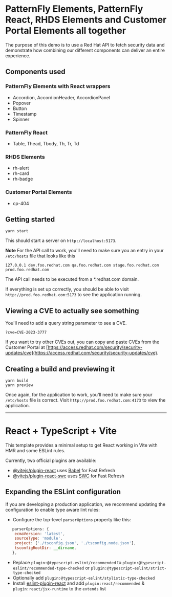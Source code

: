# PatternFly Elements, PatternFly React, RHDS Elements and Customer Portal Elements all together

The purpose of this demo is to use a Red Hat API to fetch security data and demonstrate how combining our 
different components can deliver an entire experience.

## Components used
### PatternFly Elements with React wrappers

- Accordion, AccordionHeader, AccordionPanel
- Popover
- Button
- Timestamp
- Spinner

### PatternFly React

- Table, Thead, Tbody, Th, Tr, Td

### RHDS Elements

- rh-alert
- rh-card
- rh-badge

### Customer Portal Elements

- cp-404

## Getting started

```
yarn start
```

This should start a server on `http://localhost:5173`. 

**Note**
For the API call to work, you'll need to make sure you an entry in your `/etc/hosts` file that looks like this
```
127.0.0.1 dev.foo.redhat.com qa.foo.redhat.com stage.foo.redhat.com prod.foo.redhat.com
```

The API call needs to be executed from a *.redhat.com domain.

If everything is set up correctly, you should be able to visit `http://prod.foo.redhat.com:5173` to see the application running.

## Viewing a CVE to actually see something
You'll need to add a query string parameter to see a CVE.
```
?cve=CVE-2023-3777
```

If you want to try other CVEs out, you can copy and paste CVEs from the Customer Portal at [https://access.redhat.com/security/security-updates/cve](https://access.redhat.com/security/security-updates/cve).

## Creating a build and previewing it

```
yarn build
yarn preview
```

Once again, for the application to work, you'll need to make sure your `/etc/hosts` file is correct. Visit `http://prod.foo.redhat.com:4173` to view the application.

------------------------------

# React + TypeScript + Vite

This template provides a minimal setup to get React working in Vite with HMR and some ESLint rules.

Currently, two official plugins are available:

- [@vitejs/plugin-react](https://github.com/vitejs/vite-plugin-react/blob/main/packages/plugin-react/README.md) uses [Babel](https://babeljs.io/) for Fast Refresh
- [@vitejs/plugin-react-swc](https://github.com/vitejs/vite-plugin-react-swc) uses [SWC](https://swc.rs/) for Fast Refresh

## Expanding the ESLint configuration

If you are developing a production application, we recommend updating the configuration to enable type aware lint rules:

- Configure the top-level `parserOptions` property like this:

```js
   parserOptions: {
    ecmaVersion: 'latest',
    sourceType: 'module',
    project: ['./tsconfig.json', './tsconfig.node.json'],
    tsconfigRootDir: __dirname,
   },
```

- Replace `plugin:@typescript-eslint/recommended` to `plugin:@typescript-eslint/recommended-type-checked` or `plugin:@typescript-eslint/strict-type-checked`
- Optionally add `plugin:@typescript-eslint/stylistic-type-checked`
- Install [eslint-plugin-react](https://github.com/jsx-eslint/eslint-plugin-react) and add `plugin:react/recommended` & `plugin:react/jsx-runtime` to the `extends` list
